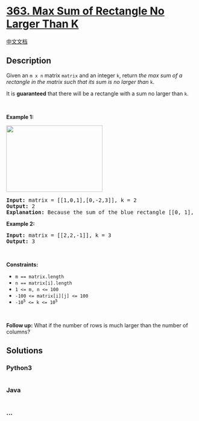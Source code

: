 # [363. Max Sum of Rectangle No Larger Than K](https://leetcode.com/problems/max-sum-of-rectangle-no-larger-than-k)

[中文文档](/solution/0300-0399/0363.Max%20Sum%20of%20Rectangle%20No%20Larger%20Than%20K/README.md)

## Description

<p>Given an <code>m x n</code> matrix <code>matrix</code> and an integer <code>k</code>, return <em>the max sum of a rectangle in the matrix such that its sum is no larger than</em> <code>k</code>.</p>

<p>It is <strong>guaranteed</strong> that there will be a rectangle with a sum no larger than <code>k</code>.</p>

<p>&nbsp;</p>
<p><strong>Example 1:</strong></p>
<img alt="" src="https://fastly.jsdelivr.net/gh/doocs/leetcode@main/solution/0300-0399/0363.Max%20Sum%20of%20Rectangle%20No%20Larger%20Than%20K/images/sum-grid.jpg" style="width: 255px; height: 176px;" />
<pre>
<strong>Input:</strong> matrix = [[1,0,1],[0,-2,3]], k = 2
<strong>Output:</strong> 2
<strong>Explanation:</strong> Because the sum of the blue rectangle [[0, 1], [-2, 3]] is 2, and 2 is the max number no larger than k (k = 2).
</pre>

<p><strong>Example 2:</strong></p>

<pre>
<strong>Input:</strong> matrix = [[2,2,-1]], k = 3
<strong>Output:</strong> 3
</pre>

<p>&nbsp;</p>
<p><strong>Constraints:</strong></p>

<ul>
	<li><code>m == matrix.length</code></li>
	<li><code>n == matrix[i].length</code></li>
	<li><code>1 &lt;= m, n &lt;= 100</code></li>
	<li><code>-100 &lt;= matrix[i][j] &lt;= 100</code></li>
	<li><code>-10<sup>5</sup> &lt;= k &lt;= 10<sup>5</sup></code></li>
</ul>

<p>&nbsp;</p>
<p><strong>Follow up:</strong> What if the number of rows is much larger than the number of columns?</p>

## Solutions

<!-- tabs:start -->

### **Python3**

```python


```

### **Java**

```java


```

### **...**

```


```

<!-- tabs:end -->
